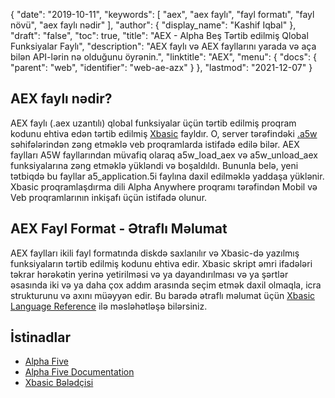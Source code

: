 {
  "date": "2019-10-11",
  "keywords": [
"aex",
"aex faylı",
"fayl formatı",
"fayl növü",
"aex faylı nədir"
],
  "author": {
    "display_name": "Kashif Iqbal"
},
  "draft": "false",
  "toc": true,
  "title": "AEX - Alpha Beş Tərtib edilmiş Qlobal Funksiyalar Faylı",
  "description": "AEX faylı və AEX fayllarını yarada və aça bilən API-lərin nə olduğunu öyrənin.",
  "linktitle": "AEX",
  "menu": {
    "docs": {
      "parent": "web",
      "identifier": "web-ae-azx"
}
},
  "lastmod": "2021-12-07"
}

## AEX faylı nədir?

AEX faylı (.aex uzantılı) qlobal funksiyalar üçün tərtib edilmiş proqram kodunu ehtiva edən tərtib edilmiş [Xbasic](https://documentation.alphasoftware.com/documentation/pages/Ref/Xbasic/index.xml) fayldır. O, server tərəfindəki [.a5w](/web/a5w/) səhifələrindən zəng etməklə veb proqramlarda istifadə edilə bilər. AEX faylları A5W fayllarından müvafiq olaraq a5w_load_aex və a5w_unload_aex funksiyalarına zəng etməklə yükləndi və boşaldıldı. Bununla belə, yeni tətbiqdə bu fayllar a5_application.5i faylına daxil edilməklə yaddaşa yüklənir. Xbasic proqramlaşdırma dili Alpha Anywhere proqramı tərəfindən Mobil və Veb proqramlarının inkişafı üçün istifadə olunur.

## AEX Fayl Format - Ətraflı Məlumat

AEX faylları ikili fayl formatında diskdə saxlanılır və Xbasic-də yazılmış funksiyaların tərtib edilmiş kodunu ehtiva edir. Xbasic skript əmri ifadələri təkrar hərəkətin yerinə yetirilməsi və ya dayandırılması və ya şərtlər əsasında iki və ya daha çox addım arasında seçim etmək daxil olmaqla, icra strukturunu və axını müəyyən edir. Bu barədə ətraflı məlumat üçün [Xbasic Language Reference](https://documentation.alphasoftware.com/documentation/pages/Ref/Xbasic/index.xml) ilə məsləhətləşə bilərsiniz.

## İstinadlar

 * [Alpha Five](https://www.alphasoftware.com/)
 * [Alpha Five Documentation](https://documentation.alphasoftware.com/documentation/pages/index.html)
 * [Xbasic Bələdçisi](https://documentation.alphasoftware.com/pages/Guides/Xbasic/index.xml)

